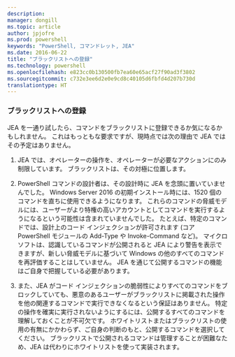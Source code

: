 ```yaml
---
description: 
manager: dongill
ms.topic: article
author: jpjofre
ms.prod: powershell
keywords: "PowerShell, コマンドレット, JEA"
ms.date: 2016-06-22
title: "ブラックリストへの登録"
ms.technology: powershell
ms.openlocfilehash: e823cc0b130500fb7ea60e65acf27f90ad3f3802
ms.sourcegitcommit: c732e3ee6d2e0e9cd8c40105d6fbfd4d207b730d
translationtype: HT
---
```

### <a name="on-blacklisting"></a>ブラックリストへの登録
JEA を一通り試したら、コマンドをブラックリストに登録できるか気になるかもしれません。
これはもっともな要求ですが、現時点では次の理由で JEA ではその予定はありません。

1.  JEA では、オペレーターの操作を、オペレーターが必要なアクションにのみ制限しています。
ブラックリストは、その対極に位置します。

2.  PowerShell コマンドの設計者は、その設計時に JEA を念頭に置いていませんでした。
Windows Server 2016 の初期インストール時には、1520 個のコマンドを直ちに使用できるようになります。
これらのコマンドの脅威モデルには、ユーザーがより特権の高いアカウントとしてコマンドを実行するようになるという可能性は含まれていませんでした。
たとえば、特定のコマンドでは、設計上のコード インジェクションが許可されます (コア PowerShell モジュールの Add-Type や Invoke-Command など)。
マイクロソフトは、認識しているコマンドが公開されると JEA により警告を表示できますが、新しい脅威モデルに基づいて Windows の他のすべてのコマンドを再評価することはしていません。
JEA を通じて公開するコマンドの機能はご自身で把握している必要があります。  

3.  また、JEA がコード インジェクションの脆弱性によりすべてのコマンドをブロックしていても、悪意のあるユーザーがブラックリストに掲載された操作を他の関連するコマンドで実行できなくなるという保証はありません。
特定の操作を確実に実行されないようにするには、公開するすべてのコマンドを理解しておくことが不可欠です。
ホワイトリストまたはブラックリストの使用の有無にかかわらず、ご自身の判断のもと、公開するコマンドを選択してください。
ブラックリストで公開されるコマンドは管理することが困難なため、JEA は代わりにホワイトリストを使って実装されます。

